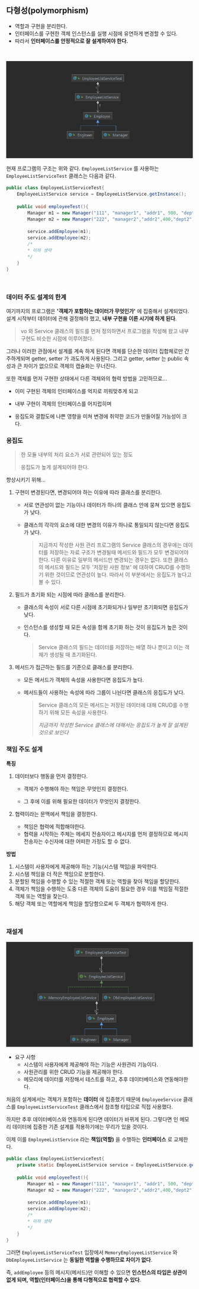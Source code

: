 ## 다형성(polymorphism)

* 역할과 구현을 분리한다.
* 인터페이스를 구현한 객체 인스턴스를 실행 시점에 유연하게 변경할 수 있다.
* 따라서 __인터페이스를 안정적으로 잘 설계하여야 한다.__

<br>

![](polymorphism/poly1.png)

현재 프로그램의 구조는 위와 같다.
 `EmployeeListService` 를 사용하는 `EmployeeListServiceTest` 클래스는 다음과 같다.

```java
public class EmployeeListServiceTest{
    EmployeeListService service = EmployeeListService.getInstance();
    
    public void employeeTest(){
        Manager m1 = new Manager("111", "manager1", "addr1", 500, "dept1");
        Manager m2 = new Manager("222", "manager2","addr2",400,"dept2");

        service.addEmployee(m1);
        service.addEmployee(m2);
        /*
        * 이하 생략
        */
    }
}
```

<br>

### 데이터 주도 설계의 한계

여기까지의 프로그램은 __'객체가 포함하는 데이터가 무엇인가'__ 에 집중해서 설계되었다. 설계 시작부터 데이터에 관해 결정해야 했고, __내부 구현을 이른 시기에 하게 된다__.

> vo 와 Service 클래스의 필드를 먼저 정의하면서 프로그램을 작성해 왔고 내부 구현도 비슷한 시점에 이루어졌다.

그러나 이러한 관점에서 설계를 계속 하게 된다면 객체를 단순한 데이터 집합체로만 간주하게되며 getter, setter 가 과도하게 사용된다. 그리고 getter, setter 는 public 속성과 큰 차이가 없으므로 객체의 캡슐화는 무너진다.

또한 객체를 먼저 구현한 상태에서 다른 객체와의 협력 방법을 고민하므로...

* 이미 구현된 객체의 인터페이스를 억지로 끼워맞추게 되고

* 내부 구현이 객체의 인터페이스를 어지럽히며

* 응집도와 결합도에 나쁜 영향을 미쳐 변경에 취약한 코드가 만들어질 가능성이 크다.

### 응집도

> 한 모듈 내부의 처리 요소가 서로 관련되어 있는 정도
>
> 응집도가 높게 설계되어야 한다.

향상시키기 위해...

1. 구현이 변경된다면, 변경되어야 하는 이유에 따라 클래스를 분리한다.

   * 서로 연관성이 없는 기능이나 데이터가 하나의 클래스 안에 뭉쳐 있으면 응집도가 낮다.

   * 클래스의 각각의 요소에 대한 변경의 이유가 하나로 통일되지 않는다면 응집도가 낮다.

     > 지금까지 작성한 사원 관리 프로그램의 Service 클래스의 경우에는 데이터를 저장하는 자료 구조가 변경될때 메서드와 필드가 모두 변경되어야한다. 다른 이유로 일부의 메서드만 변경되는 경우는 없다. 또한 클래스의 메서드와 필드는 모두 '저장된 사원 정보' 에 대하여 CRUD를 수행하기 위한 것이므로 연관성이 높다. 따라서 이 부분에서는 응집도가 높다고 볼 수 있다.

2. 필드가 초기화 되는 시점에 따라 클래스를 분리한다.

   * 클래스의 속성이 서로 다른 시점에 초기화되거나 일부만 초기화되면 응집도가 낮다.

   * 인스턴스를 생성할 때 모든 속성을 함께 초기화 하는 것이 응집도가 높은 것이다.

     > Service 클래스의 필드는 데이터를 저장하는 배열 하나 뿐이고 이는 객체가 생성될 때 초기화된다.

3. 메서드가 접근하는 필드를 기준으로 클래스를 분리한다.

   * 모든 메서드가 객체의 속성을 사용한다면 응집도가 높다.

   * 메서드들이 사용하는 속성에 따라 그룹이 나뉜다면 클래스의 응집도가 낮다.

     > Service 클래스의 모든 메서드는 저장된 데이터에 대해 CRUD를 수행하기 위해 모든 속성을 사용한다.
     >
     > _지금까지 작성한 Service 클래스에 대해서는 응집도가 높게 잘 설계된 것으로 보인다_

### 책임 주도 설계

__특징__

1. 데이터보다 행동을 먼저 결정한다.

   * 객체가 수행해야 하는 책임은 무엇인지 결정한다.

   * 그 후에 이를 위해 필요한 데이터가 무엇인지 결정한다.

2. 협력이라는 문맥에서 책임을 결정한다.

   * 책임은 협력에 적합해야한다. 
   * 협력을 시작하는 주체는 메세지 전송자이고 메시지를 먼저 결정하므로 메시지 전송자는 수신자에 대한 어떠한 가정도 할 수 없다.

__방법__

1. 시스템이 사용자에게 제공해야 하는 기능(시스템 책임)을 파악한다.
2. 시스템 책임을 더 작은 책임으로 분할한다.
3. 분할된 책임을 수행할 수 있는 적절한 객체 또는 역할을 찾아 책임을 할당한다.
4. 객체가 책임을 수행하는 도중 다른 객체의 도움이 필요한 경우 이를 책임질 적절한 객체 또는 역할을 찾는다.
5. 해당 객체 또는 역할에게 책임을 할당함으로써 두 객체가 협력하게 한다.

<br>

### 재설계

![](polymorphism/poly2.png)

* 요구 사항
  * 시스템이 사용자에게 제공해야 하는 기능은 사원관리 기능이다.
  * 사원관리를 위한 CRUD 기능을 제공해야 한다.
  * 메모리에 데이터를 저장해서 테스트를 하고, 추후 데이터베이스와 연동해야한다.

처음의 설계에서는 객체가 포함하는 __데이터__ 에 집중했기 때문에 `EmployeeService` 클래스를 `EmployeeListServiceTest` 클래스에서 참조형 타입으로 직접 사용했다. 

하지만 추후 데이터베이스와 연동하게 된다면 데이터가 바뀌게 된다. 그렇다면 인 메모리 데이터에 집중한 기존 설계를 적용하기에는 무리가 있을 것이다.

이제 이를 `EmployeeListService` 라는 __책임(역할)__ 을 수행하는 __인터페이스__ 로 교체한다.

```java
public class EmployeeListServiceTest{
    private static EmployeeListService service = EmployeeListService.getInstance();
    
    public void employeeTest(){
        Manager m1 = new Manager("111", "manager1", "addr1", 500, "dept1");
        Manager m2 = new Manager("222", "manager2","addr2",400,"dept2");

        service.addEmployee(m1);
        service.addEmployee(m2);    
        /*
        * 이하 생략
        */
    }
}
```

그러면 `EmployeeListServiceTest` 입장에서 `MemoryEmployeeListService` 와 `DbEmployeeListService` 는 __동일한 역할을 수행하므로 차이가 없다__.

즉, `addEmployee` 등의 메시지(메서드)만 이해할 수 있으면 __인스턴스의 타입은 상관이 없게 되며, 역할(인터페이스)을 통해 다형적으로 협력할 수 있다__. 











